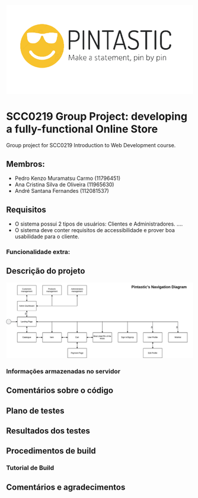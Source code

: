 <p align="center">
  <img src="assets/pintastic-logo.png" />
</p>

# SCC0219 Group Project: developing a fully-functional Online Store

Group project for SCC0219 Introduction to Web Development course.

## Membros:

- Pedro Kenzo Muramatsu Carmo (11796451)
- Ana Cristina Silva de Oliveira (11965630)
- André Santana Fernandes (112081537)

## Requisitos

- O sistema possui 2 tipos de usuários: Clientes e Administradores.
  ....
- O sistema deve conter requisitos de accessibilidade e prover boa usabilidade para o cliente.

### Funcionalidade extra:

## Descrição do projeto

![Diagrama de navegação](./assets/nav-diagram.png)

### Informações armazenadas no servidor

## Comentários sobre o código

## Plano de testes

## Resultados dos testes

## Procedimentos de build

### Tutorial de Build

## Comentários e agradecimentos
